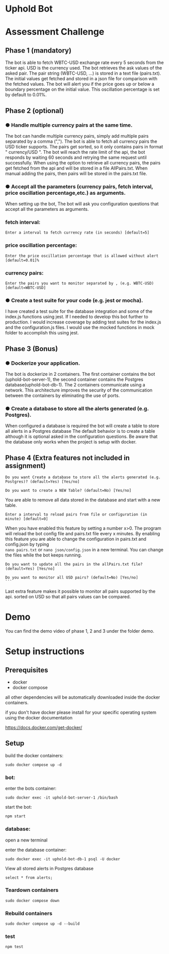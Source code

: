 # Uphold Bot

# Assessment Challenge

## Phase 1 (mandatory)

The bot is able to fetch WBTC-USD exchange rate every 5 seconds from the ticker api. USD is the currency used. The bot retrieves the ask values of the asked pair. The pair string (WBTC-USD, ...) is stored in a text file (pairs.txt). The initial values get fetched and stored in a json file for comparison with the fetched values. The bot will alert you if the price goes up or below a boundary percentage on the initial value. This oscillation percentage is set by default to 0.01%.

## Phase 2 (optional)

### ● Handle multiple currency pairs at the same time.

The bot can handle multiple currency pairs, simply add multiple pairs separated by a comma (","). The bot is able to fetch all currency pairs the USD ticker supports. The pairs get sorted, so it only contains pairs in format " currency/USD ". The bot will reach the rate limit of the api, the bot responds by waiting 60 seconds and retrying the same request until successfully. When using the option to retrieve all currency pairs, the pairs get fetched from the api and will be stored in a file AllPairs.txt. When manual adding the pairs, then pairs will be stored in the pairs.txt file.

### ● Accept all the parameters (currency pairs, fetch interval, price oscillation percentage,etc.) as arguments.

When setting up the bot, The bot will ask you configuration questions that accept all the parameters as arguments.

### fetch interval:

    Enter a interval to fetch currency rate (in seconds) [default=5]

### price oscillation percentage:

    Enter the price oscillation percentage that is allowed without alert [default=0.01]%

### currency pairs:

    Enter the pairs you want to monitor separated by , (e.g. WBTC-USD)[default=WBTC-USD]

### ● Create a test suite for your code (e.g. jest or mocha).

I have created a test suite for the database integration and some of the index.js functions using jest. If I needed to develop this bot further to production. I would increase coverage by adding test suites for the index.js and the configuration.js files. I would use the mocked functions in mock folder to accomplish this using jest.

## Phase 3 (Bonus)

### ● Dockerize your application.

The bot is dockerize in 2 containers. The first container contains the bot (uphold-bot-server-1), the second container contains the Postgres database(uphold-bot-db-1). The 2 containers communicate using a network. This architecture improves the security of the communication between the containers by eliminating the use of ports.

### ● Create a database to store all the alerts generated (e.g. Postgres).

When configured a database is required the bot will create a table to store all alerts in a Postgres database The default behavior is to create a table although it is optional asked in the configuration questions. Be aware that the database only works when the project is setup with docker.

## Phase 4 (Extra features not included in assignment)

    Do you want Create a database to store all the alerts generated (e.g. Postgres)? (default=Yes) [Yes/no]

    Do you want to create a NEW Table? (default=No) [Yes/no]

You are able to remove all data stored in the database and start with a new table.

    Enter a interval to reload pairs from file or configuration (in minute) [default=0]

When you have enabled this feature by setting a number x>0. The program will reload the bot config file and pairs.txt file every x minutes. By enabling this feature you are able to change the configuration in pairs.txt and config.json by typing  
 ` nano pairs.txt `
or
` nano json/config.json `
in a new terminal. You can change the files while the bot keeps running.

    Do you want to update all the pairs in the allPairs.txt file? (default=Yes) [Yes/no]

    Do you want to monitor all USD pairs? (default=No) [Yes/no]
    ```

Last extra feature makes it possible to monitor all pairs supported by the api. sorted on USD so that all pairs values can be compared.

# Demo
You can find the demo video of phase 1, 2 and 3 under the folder demo.

# Setup instructions

## Prerequisites

- docker
- docker compose

all other dependencies will be automatically downloaded inside the docker containers.

if you don't have docker please install for your specific operating system using the docker documentation

https://docs.docker.com/get-docker/

## Setup

build the docker containers:

```
sudo docker compose up -d
```

### bot:

enter the bots container:

```
sudo docker exec -it uphold-bot-server-1 /bin/bash
```

start the bot:

```
npm start
```

### database:

open a new terminal

enter the database container:

```
sudo docker exec -it uphold-bot-db-1 psql -U docker
```

View all stored alerts in Postgres database

```
select * from alerts;
```

### Teardown containers

```
sudo docker compose down
```

### Rebuild containers

```
sudo docker compose up -d --build
```

### test

```
npm test
```

